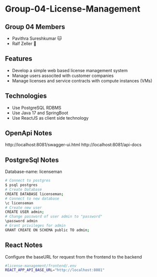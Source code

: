 # Group-04-License-Management

## Group 04 Members
- Pavithra Sureshkumar 🐱
- Ralf Zeller 🦊

## Features 
- Develop a simple web based license management system
- Manage users associted with customer companies 
- Manage licenses and service contracts with compute instances (VMs)

## Technologies
- Use PostgreSQL RDBMS
- Use Java 17 and SpringBoot
- Use ReactJS as client side technology

## OpenApi Notes
http://localhost:8081/swagger-ui.html
http://localhost:8081/api-docs

## PostgreSql Notes
Database-name: licenseman

```bash
# Connect to postgres
$ psql postgres
# Create Database
CREATE DATABASE licenseman;
# Connect to new database
\c licenseman
# Create new user
CREATE USER admin;
# Change password of user admin to "password"
\password admin
# Grant privileges for admin
GRANT CREATE ON SCHEMA public TO admin;

```


## React Notes
Configure the baseURL for request from the frontend to the backend

```bash
#license-management/frontend/.env
REACT_APP_API_BASE_URL="http://localhost:8081"
```